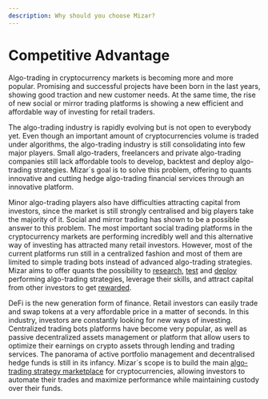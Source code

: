 ```yaml
---
description: Why should you choose Mizar?
---
```


# Competitive Advantage

Algo-trading in cryptocurrency markets is becoming more and more popular. Promising and successful projects have been born in the last years, showing good traction and new customer needs. At the same time, the rise of new social or mirror trading platforms is showing a new efficient and affordable way of investing for retail traders. 

The algo-trading industry is rapidly evolving but is not open to everybody yet. Even though an important amount of cryptocurrencies volume is traded under algorithms, the algo-trading industry is still consolidating into few major players. Small algo-traders, freelancers and private algo-trading companies still lack affordable tools to develop, backtest and deploy algo-trading strategies. Mizar´s goal is to solve this problem, offering to quants innovative and cutting hedge algo-trading financial services through an innovative platform. 

Minor algo-trading players also have difficulties attracting capital from investors, since the market is still strongly centralised and big players take the majority of it. Social and mirror trading has shown to be a possible answer to this problem. The most important social trading platforms in the cryptocurrency markets are performing incredibly well and this alternative way of investing has attracted many retail investors. However, most of the current platforms run still in a centralized fashion and most of them are limited to simple trading bots instead of advanced algo-trading strategies. Mizar aims to offer quants the possibility to [research](), [test](../mizarlabs/backtesting.md) and [deploy](../mizarlabs/trading-strategy-deployment.md) performing algo-trading strategies, leverage their skills, and attract capital from other investors to get [rewarded](mzr-utility-token/token-ecosystem.md).

DeFi is the new generation form of finance. Retail investors can easily trade and swap tokens at a very affordable price in a matter of seconds. In this industry, investors are constantly looking for new ways of investing. Centralized trading bots platforms have become very popular, as well as passive decentralized assets management or platform that allow users to optimize their earnings on crypto assets through lending and trading services. The panorama of active portfolio management and decentralised hedge funds is still in its infancy. Mizar´s scope is to build the main [algo-trading strategy marketplace](../product/marketplace.md) for cryptocurrencies, allowing investors to automate their trades and maximize performance while maintaining custody over their funds.

### 

